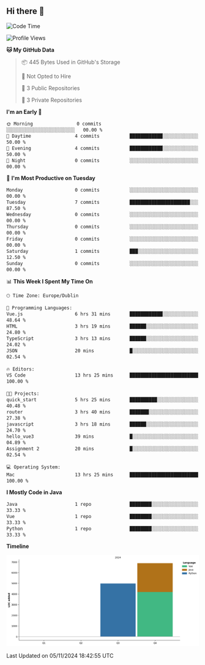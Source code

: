 ## Hi there 👋

<!--START_SECTION:waka-->
![Code Time](http://img.shields.io/badge/Code%20Time-106%20hrs%2051%20mins-blue)

![Profile Views](http://img.shields.io/badge/Profile%20Views-11-blue)

**🐱 My GitHub Data** 

> 📦 445 Bytes Used in GitHub's Storage 
 > 
> 🚫 Not Opted to Hire
 > 
> 📜 3 Public Repositories 
 > 
> 🔑 3 Private Repositories 
 > 
**I'm an Early 🐤** 

```text
🌞 Morning                0 commits           ░░░░░░░░░░░░░░░░░░░░░░░░░   00.00 % 
🌆 Daytime                4 commits           ████████████░░░░░░░░░░░░░   50.00 % 
🌃 Evening                4 commits           ████████████░░░░░░░░░░░░░   50.00 % 
🌙 Night                  0 commits           ░░░░░░░░░░░░░░░░░░░░░░░░░   00.00 % 
```
📅 **I'm Most Productive on Tuesday** 

```text
Monday                   0 commits           ░░░░░░░░░░░░░░░░░░░░░░░░░   00.00 % 
Tuesday                  7 commits           ██████████████████████░░░   87.50 % 
Wednesday                0 commits           ░░░░░░░░░░░░░░░░░░░░░░░░░   00.00 % 
Thursday                 0 commits           ░░░░░░░░░░░░░░░░░░░░░░░░░   00.00 % 
Friday                   0 commits           ░░░░░░░░░░░░░░░░░░░░░░░░░   00.00 % 
Saturday                 1 commits           ███░░░░░░░░░░░░░░░░░░░░░░   12.50 % 
Sunday                   0 commits           ░░░░░░░░░░░░░░░░░░░░░░░░░   00.00 % 
```


📊 **This Week I Spent My Time On** 

```text
🕑︎ Time Zone: Europe/Dublin

💬 Programming Languages: 
Vue.js                   6 hrs 31 mins       ████████████░░░░░░░░░░░░░   48.64 % 
HTML                     3 hrs 19 mins       ██████░░░░░░░░░░░░░░░░░░░   24.80 % 
TypeScript               3 hrs 13 mins       ██████░░░░░░░░░░░░░░░░░░░   24.02 % 
JSON                     20 mins             █░░░░░░░░░░░░░░░░░░░░░░░░   02.54 % 

🔥 Editors: 
VS Code                  13 hrs 25 mins      █████████████████████████   100.00 % 

🐱‍💻 Projects: 
quick_start              5 hrs 25 mins       ██████████░░░░░░░░░░░░░░░   40.48 % 
router                   3 hrs 40 mins       ███████░░░░░░░░░░░░░░░░░░   27.38 % 
javascript               3 hrs 18 mins       ██████░░░░░░░░░░░░░░░░░░░   24.70 % 
hello_vue3               39 mins             █░░░░░░░░░░░░░░░░░░░░░░░░   04.89 % 
Assignment 2             20 mins             █░░░░░░░░░░░░░░░░░░░░░░░░   02.54 % 

💻 Operating System: 
Mac                      13 hrs 25 mins      █████████████████████████   100.00 % 
```

**I Mostly Code in Java** 

```text
Java                     1 repo              ████████░░░░░░░░░░░░░░░░░   33.33 % 
Vue                      1 repo              ████████░░░░░░░░░░░░░░░░░   33.33 % 
Python                   1 repo              ████████░░░░░░░░░░░░░░░░░   33.33 % 
```



**Timeline**

![Lines of Code chart](https://raw.githubusercontent.com/RukawadeB/RukawadeB/main/assets/bar_graph.png)


 Last Updated on 05/11/2024 18:42:55 UTC
<!--END_SECTION:waka-->
